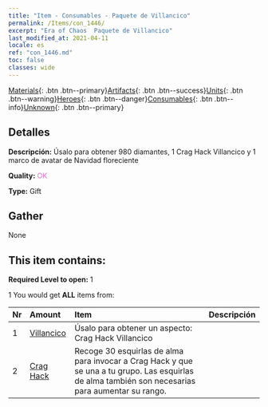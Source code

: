 ```yaml
---
title: "Item - Consumables - Paquete de Villancico"
permalink: /Items/con_1446/
excerpt: "Era of Chaos  Paquete de Villancico"
last_modified_at: 2021-04-11
locale: es
ref: "con_1446.md"
toc: false
classes: wide
---
```

 [Materials](/es/Items/){: .btn .btn--primary}[Artifacts](/es/Items/Artifacts/){: .btn .btn--success}[Units](/es/Items/Units/){: .btn .btn--warning}[Heroes](/es/Items/Heroes/){: .btn .btn--danger}[Consumables](/es/Items/Consumables/){: .btn .btn--info}[Unknown](/es/Items/Unknown/){: .btn .btn--primary}

## Detalles
 **Descripción:** Úsalo para obtener 980 diamantes, 1 Crag Hack Villancico y 1 marco de avatar de Navidad floreciente

 **Quality:** <span style="color: #DA70D6">OK</span>

 **Type:** Gift

## Gather

  None

## This item contains:

 **Required Level to open:** 1

 1 You would get **ALL** items  from:

  | Nr | Amount |     Item    | Descripción |
  |:---|:-------|:------------|:-----------:|
  | 1 | [Villancico](/es/Items/con_1058/) | Úsalo para obtener un aspecto: Crag Hack Villancico | 
  | 2 | [Crag Hack](/es/Items/her_375/) | Recoge 30 esquirlas de alma para invocar a Crag Hack y que se una a tu grupo. Las esquirlas de alma también son necesarias para aumentar su rango. | 
